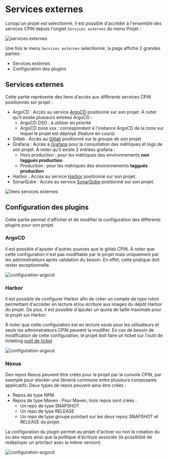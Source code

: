 # Services externes

Lorsqu'un projet est selectionné, il est possible d'accéder à l'ensemble des services CPiN depuis l'onglet ```Services externes``` du menu Projet :

![services externes](/img/guide/services/menu.png)

Une fois le menu ```Services externes``` selectionné, la page affiche 2 grandes parties :
 - Services externes
 - Configuration des plugins

## Services externes

Cette partie représente des liens d'accès aux différents services CPiN positionnés sur projet :

 - ArgoCD : Accès au service [ArgoCD](/services/gitops#argocd) positionné sur son projet. À noter qu'il existe plusieurs entrées ArgoCD :
   - ArgoCD DSO : à utiliser en priorité
   - ArgoCD zone xxx : correspondant à l'instance ArgoCD de la zone sur lequel le projet est déployé (feature en cours)
 - Gitlab : Accès au [Gitlab](/services/gitlab) positionné sur le groupe de son projet
 - Grafana : Accès à [Grafana](/guide/metrics) pour la consultation des métriques et logs de son projet. À noter qu'il existe 2 entrées grafana :
   - Hors production : pour les métriques des environnements **non taggués production**
   - Production : pour les métriques des environnements **taggués production**
 - Harbor : Accès au service [Harbor](/services/artefacts#depots-d-images-de-conteneurs-harbor) positionné sur son projet.
 - SonarQube : Accès au service [SonarQube](/services/sonarqube) positionné sur son projet.

![liens services externes](/img/guide/services/services-externes.png)

## Configuration des plugins

Cette partie permet d'afficher et de modifier la configuration des différents plugins pour son projet.

### ArgoCD

Il est possible d'ajouter d'autres sources que le gitlab CPiN. À noter que cette configuration n'est pas modifiable par le projet mais uniquement par les administrateurs après validation du besoin. En effet, cette pratique doit rester exceptionnelle.

![configuration-argocd](/img/guide/services/configuration-argocd.png)

### Harbor

Il est possible de configurer Harbor afin de créer un compte de type robot permettant d'accéder en lecture et/ou écriture aux images du dépôt Harbor du projet. De plus, il est possible d'ajouter un quota de taille maximale pour le projet sur Harbor.

À noter que cette configuration est en lecture seule pour les utilisateurs et seuls les administrateurs CPiN peuvent la modifier. En cas de besoin de modification de cette configuration, le projet doit faire un ticket sur l'outil de ticketing [outil de ticket](https://support.dev.numerique-interieur.com/)

![configuration-argocd](/img/guide/services/configuration-harbor.png)

### Nexus

Des repos Nexus peuvent être créés pour le projet par la console CPiN, par exemple pour stocker une librairie commune entre plusieurs composants applicatifs.
Deux types de repos peuvent ainsi être créés :
 - Repos de type NPM
 - Repos de type Maven : Pour Maven, trois repos sont créés :
   - Un repo de type SNAPSHOT
   - Un repo de type RELEASE
   - Un repo de type groupe pointant sur les deux repos SNAPSHOT et RELEASE du projet.

La configuration du plugin permet au projet d'activer ou non la création du ou des repos ainsi que la politique d'écriture associée (la possibilité de redéployer un articfact avec la même version)

![configuration-argocd](/img/guide/services/configuration-nexus.png)
